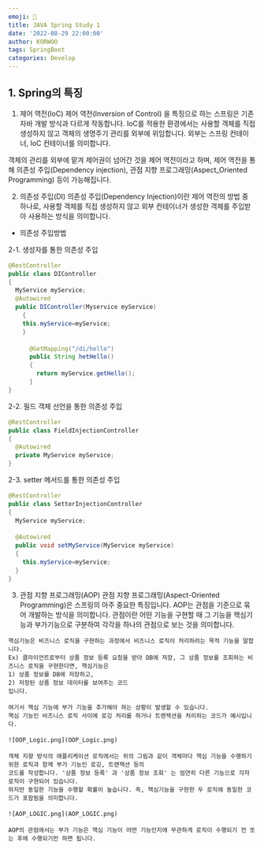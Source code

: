 ```yaml
---
emoji: 🔮
title: JAVA Spring Study 1
date: '2022-08-29 22:00:00'
author: KORWOO
tags: SpringBoot
categories: Develop
---
```


## 1. Spring의 특징

1.  제어 역전(IoC)
  제어 역전(Inversion of Control) 을 특징으로 하는 스프링은 기존 자바 개발 방식과 다르게 작동합니다.
  IoC를 적용한 환경에서는 사용할 객체를 직접 생성하지 않고 객체의 생명주기 관리를 외부에 위임합니다.
  외부는 스프링 컨테이너, IoC 컨테이너를 의미합니다.

  객체의 관리를 외부에 맡겨 제어권이 넘어간 것을 제어 역전이라고 하며, 제어 역전을 통해 의존성 주입(Dependency injection),
  관점 지향 프로그래밍(Aspect_Oriented Programming) 등이 가능해집니다.

2.  의존성 주입(DI)
  의존성 주입(Dependency Injection)이란 제어 역전의 방법 중 하나로, 사용할 객체를 직접 생성하지 않고 외부 컨테이너가 생성한 객체를 주입받아
  사용하는 방식을 의미합니다.
  - 의존성 주입방법

  2-1.  생성자를 통한 의존성 주입
  ``` java
  @RestController
  public class DIController
  {
    MyService myService;
    @Autowired
    public DIController(Myservice myService)
      {
      this.myService=myService;
      }

        @GetMapping("/di/hello")
        public String hetHello()
        {
          return myService.getHello();
        }
  }
  ```

  2-2.  필드 객체 선언을 통한 의존성 주입
  ``` java
  @RestController
  public class FieldInjectionController
  {
    @Autowired
    private MyService myService;
  }

  ```
  2-3.  setter 메서드를 통한 의존성 주입
  ``` java
  @RestController
  public class SetterInjectionController
  {
    MyService myService;

    @Autowired
    public void setMyService(MyService myService)
    {
      this.myService=myService;
    }
  }
  ```

  3.  관점 지향 프로그래밍(AOP)
    관점 지향 프로그래밍(Aspect-Oriented Programming)은 스프링의 아주 중요한 특징입니다.
    AOP는 관점을 기준으로 묶어 개발하는 방식을 의미합니다. 관점이란 어떤 기능을 구현할 때 그 기능을 핵심기능과 부가기능으로 구분하여
    각각을 하나의 관점으로 보는 것을 의미합니다.

    핵심기능은 비즈니스 로직을 구현하는 과정에서 비즈니스 로직이 처리하려는 목적 기능을 말합니다.
    Ex) 클라이언트로부터 상품 정보 등록 요청을 받아 DB에 저장, 그 상품 정보를 조회하는 비즈니스 로직을 구현한다면, 핵심기능은
    1) 상품 정보를 DB에 저장하고,
    2) 저장된 상품 정보 데이터를 보여주는 코드
    입니다.
    
    여기서 핵심 기능에 부가 기능을 추가해야 하는 상황이 발생할 수 있습니다.
    핵심 기능인 비즈니스 로직 사이에 로깅 처리를 하거나 트랜잭션을 처리하는 코드가 예시입니다.

    ![OOP_Logic.png](OOP_Logic.png)

    객체 지향 방식의 애플리케이션 로직에서는 위의 그림과 같이 객체마다 핵심 기능을 수행하기 위한 로직과 함께 부가 기능인 로깅, 트랜잭션 등의
    코드를 작성합니다. '상품 정보 등록' 과 '상품 정보 조회' 는 엄연히 다른 기능으로 각자 로직이 구현되어 있습니다.
    하지만 동일한 기능을 수행할 확률이 높습니다. 즉, 핵심기능을 구현한 두 로직에 동일한 코드가 포함됨을 의미합니다.

    ![AOP_LOGIC.png](AOP_LOGIC.png)

    AOP의 관점에서는 부가 기능은 핵심 기능이 어떤 기능인지에 무관하게 로직이 수행되기 전 또는 후에 수행되기만 하면 됩니다.


```toc

```
